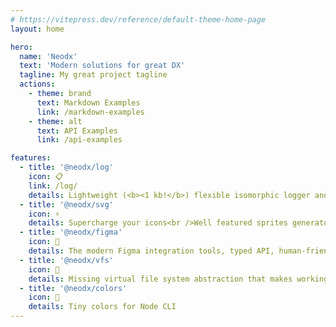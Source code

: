 ```yaml
---
# https://vitepress.dev/reference/default-theme-home-page
layout: home

hero:
  name: 'Neodx'
  text: 'Modern solutions for great DX'
  tagline: My great project tagline
  actions:
    - theme: brand
      text: Markdown Examples
      link: /markdown-examples
    - theme: alt
      text: API Examples
      link: /api-examples

features:
  - title: '@neodx/log'
    icon: 📋
    link: /log/
    details: Lightweight (<b><1 kb!</b>) flexible isomorphic logger and logging framework
  - title: '@neodx/svg'
    icon: ⚡️
    details: Supercharge your icons<br />Well featured sprites generator with DX in mind
  - title: '@neodx/figma'
    icon: 🎨
    details: The modern Figma integration tools, typed API, human-friendly files traversing, assets exporter, and more.
  - title: '@neodx/vfs'
    icon: 📁
    details: Missing virtual file system abstraction that makes working with the file system a breeze
  - title: '@neodx/colors'
    icon: 🌈
    details: Tiny colors for Node CLI
---
```

